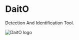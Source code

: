 # DaitO
Detection And Identification Tool.

![DaitO logo](https://github.com/oririnat/DaitO/blob/master/Design/Daito%20logos/logo%20%2B%20text/logo%20-%20black-s.png)